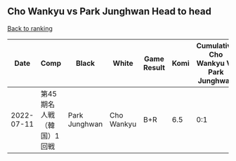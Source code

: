 ## Cho Wankyu vs Park Junghwan Head to head

[Back to ranking](../../index.md)




| **Date** | **Comp** | **Black** | **White** | **Game Result** | **Komi** | **Cumulative Cho Wankyu Vs Park Junghwan** | **Cho Wankyu Streak** | **Park Junghwan Streak** | 
| --- | --- | --- | --- | --- | --- | --- | --- | --- |
| 2022-07-11 | 第45期名人戦（韓国）1回戦 | Park Junghwan | Cho Wankyu | B+R | 6.5 | 0:1 | 0 | 1 |




